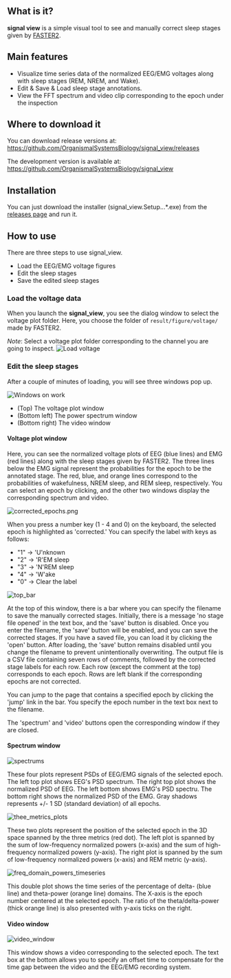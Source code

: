 ## What is it?
**signal view** is a simple visual tool to see and manually correct sleep stages given by [FASTER2](https://github.com/OrganismalSystemsBiology/faster2). 

## Main features
- Visualize time series data of the normalized EEG/EMG voltages along with sleep stages (REM, NREM, and Wake).
- Edit & Save & Load sleep stage annotations.
- View the FFT spectrum and video clip corresponding to the epoch under the inspection

## Where to download it

You can download release versions at:
https://github.com/OrganismalSystemsBiology/signal_view/releases

The development version is available at:
https://github.com/OrganismalSystemsBiology/signal_view

## Installation
You can just download the installer (signal_view.Setup.*.*.*.exe) from the [releases page](https://github.com/OrganismalSystemsBiology/signal_view/releases) and run it.

## How to use
There are three steps to use signal_view.

* Load the EEG/EMG voltage figures
* Edit the sleep stages
* Save the edited sleep stages

### Load the voltage data
When you launch the **signal_view**, you see the dialog window to select the voltage plot folder. Here, you choose the folder of `result/figure/voltage/` made by FASTER2. 

*Note*: Select a voltage plot folder corresponding to the channel you are going to inspect.
![Load voltage](README_resource/voltage_data_selection.jpg)

### Edit the sleep stages
After a couple of minutes of loading, you will see three windows pop up.

![Windows on work](README_resource/Windwos_on_work.png)
* (Top) The voltage plot window
* (Bottom left) The power spectrum window
* (Bottom right) The video window

#### Voltage plot window
Here, you can see the normalized voltage plots of EEG (blue lines) and EMG (red lines) along with the sleep stages given by FASTER2. The three lines below the EMG signal represent the probabilities for the epoch to be the annotated stage. The red, blue, and orange lines correspond to the probabilities of wakefulness, NREM sleep, and REM sleep, respectively. You can select an epoch by clicking, and the other two windows display the corresponding spectrum and video.

![corrected_epochs.png](README_resource/corrected_epochs.png)

When you press a number key (1 - 4 and 0) on the keyboard, the selected epoch is highlighted as 'corrected.' You can specify the label with keys as follows:
* "1" → 'U'nknown
* "2" → 'R'EM sleep
* "3" → 'N'REM sleep
* "4" → 'W'ake
* "0" → Clear the label

![top_bar](README_resource/top_bar.png)

At the top of this window, there is a bar where you can specify the filename to save the manually corrected stages. Initially, there is a message 'no stage file opened' in the text box, and the 'save' button is disabled. Once you enter the filename, the 'save' button will be enabled, and you can save the corrected stages. If you have a saved file, you can load it by clicking the 'open' button. After loading, the 'save' button remains disabled until you change the filename to prevent unintentionally overwriting.
 The output file is a CSV file containing seven rows of comments, followed by the corrected stage labels for each row. Each row (except the comment at the top) corresponds to each epoch. Rows are left blank if the corresponding epochs are not corrected.

You can jump to the page that contains a specified epoch by clicking the 'jump' link in the bar. You specify the epoch number in the text box next to the filename. 

The 'spectrum' and 'video' buttons open the corresponding window if they are closed.

#### Spectrum window
![spectrums](README_resource/spectrums.png)

These four plots represent PSDs of EEG/EMG signals of the selected epoch. The left top plot shows EEG's PSD spectrum. The right top plot shows the normalized PSD of EEG. The left bottom shows EMG's PSD spectru. The bottom right shows the normalized PSD of the EMG. Gray shadows represents +/- 1 SD (standard deviation) of all epochs.

![thee_metrics_plots](README_resource/three_metrics_plots.png)

These two plots represent the position of the selected epoch in the 3D space spanned by the three metrics (red dot). The left plot is spanned by the sum of low-frequency normalized powers (x-axis) and the sum of high-frequency normalized powers (y-axis). The right plot is spanned by the sum of low-frequency normalized powers (x-axis) and REM metric (y-axis).

![freq_domain_powers_timeseries](README_resource/freq_domain_powers_timeseries.png)

This double plot shows the time series of the percentage of delta- (blue line) and theta-power (orange line) domains. The X-axis is the epoch number centered at the selected epoch. The ratio of the theta/delta-power (thick orange line) is also presented with y-axis ticks on the right.

#### Video window
![video_window](README_resource/video.png)

This window shows a video corresponding to the selected epoch. The text box at the bottom allows you to specify an offset time to compensate for the time gap between the video and the EEG/EMG recording system.

